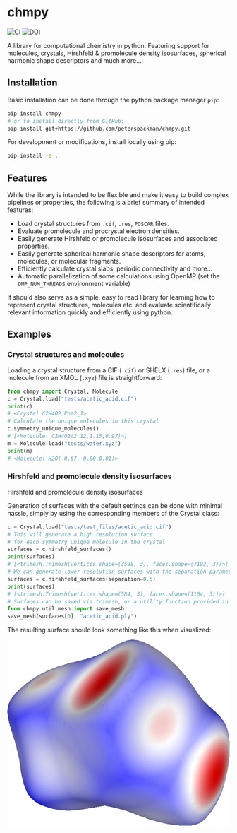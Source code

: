 # chmpy

![CI](https://github.com/peterspackman/chmpy/workflows/CI/badge.svg)
[![DOI](https://zenodo.org/badge/211644812.svg)](https://zenodo.org/doi/10.5281/zenodo.10697512)



A library for computational chemistry in python. Featuring support for
molecules, crystals, Hirshfeld & promolecule density isosurfaces,
spherical harmonic shape descriptors and much more...

## Installation

Basic installation can be done through the python package manager `pip`:

```bash
pip install chmpy
# or to install directly from GitHub:
pip install git+https://github.com/peterspackman/chmpy.git
```

For development or modifications, install locally using pip:

```bash
pip install -e .
```

## Features
While the library is intended to be flexible and make it easy to build
complex pipelines or properties, the following is a brief summary of
intended features:

- Load crystal structures from `.cif`, `.res`, `POSCAR` files.
- Evaluate promolecule and procrystal electron densities.
- Easily generate Hirshfeld or promolecule isosurfaces and associated properties.
- Easily generate spherical harmonic shape descriptors for atoms, molecules, or molecular fragments.
- Efficiently calculate crystal slabs, periodic connectivity and more...
- Automatic parallelization of some calculations using OpenMP (set the `OMP_NUM_THREADS` environment variable)

It should also serve as a simple, easy to read library for learning
how to represent crystal structures, molecules etc. and evaluate
scientifically relevant information quickly and efficiently using
python.

## Examples

### Crystal structures and molecules

Loading a crystal structure from a CIF (`.cif`) or SHELX (`.res`)
file, or a molecule from an XMOL (`.xyz`) file is straightforward:

```python
from chmpy import Crystal, Molecule
c = Crystal.load("tests/acetic_acid.cif")
print(c)
# <Crystal C2H4O2 Pna2_1>
# Calculate the unique molecules in this crystal
c.symmetry_unique_molecules()
# [<Molecule: C2H4O2(2.12,1.15,0.97)>]
m = Molecule.load("tests/water.xyz")
print(m)
# <Molecule: H2O(-0.67,-0.00,0.01)>
```

### Hirshfeld and promolecule density isosurfaces

Hirshfeld and promolecule density isosurfaces

Generation of surfaces with the default settings can be done with
minimal hassle, simply by using the corresponding members of the Crystal
class:

```python
c = Crystal.load("tests/test_files/acetic_acid.cif")
# This will generate a high resolution surface
# for each symmetry unique molecule in the crystal
surfaces = c.hirshfeld_surfaces()
print(surfaces)
# [<trimesh.Trimesh(vertices.shape=(3598, 3), faces.shape=(7192, 3))>]
# We can generate lower resolution surfaces with the separation parameter
surfaces = c.hirshfeld_surfaces(separation=0.5)
print(surfaces)
# [<trimesh.Trimesh(vertices.shape=(584, 3), faces.shape=(1164, 3))>]
# Surfaces can be saved via trimesh, or a utility function provided in chmpy
from chmpy.util.mesh import save_mesh
save_mesh(surfaces[0], "acetic_acid.ply")
```
    
The resulting surface should look something like this when visualized:

![acetic_acid.png](src/chmpy/tests/acetic_acid.png)


